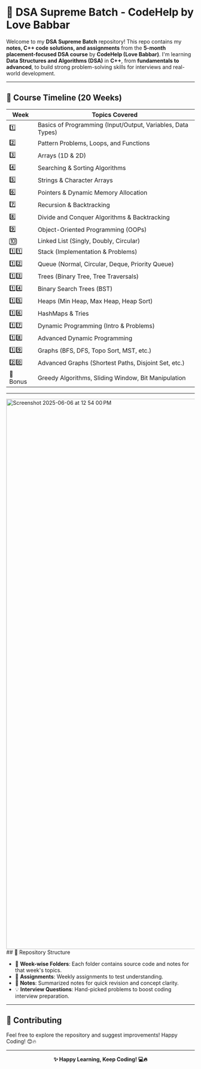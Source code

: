 # 🚀 DSA Supreme Batch - CodeHelp by Love Babbar

Welcome to my **DSA Supreme Batch** repository! This repo contains my **notes, C++ code solutions, and assignments** from the **5-month placement-focused DSA course** by **CodeHelp (Love Babbar)**. I'm learning **Data Structures and Algorithms (DSA)** in **C++**, from **fundamentals to advanced**, to build strong problem-solving skills for interviews and real-world development.

---

## 📅 Course Timeline (20 Weeks)

| Week | Topics Covered |
|------|----------------|
| 1️⃣  | Basics of Programming (Input/Output, Variables, Data Types) |
| 2️⃣  | Pattern Problems, Loops, and Functions |
| 3️⃣  | Arrays (1D & 2D) |
| 4️⃣  | Searching & Sorting Algorithms |
| 5️⃣  | Strings & Character Arrays |
| 6️⃣  | Pointers & Dynamic Memory Allocation |
| 7️⃣  | Recursion & Backtracking |
| 8️⃣  | Divide and Conquer Algorithms & Backtracking |
| 9️⃣  | Object-Oriented Programming (OOPs) |
| 🔟  | Linked List (Singly, Doubly, Circular) |
| 1️⃣1️⃣ | Stack (Implementation & Problems) |
| 1️⃣2️⃣ | Queue (Normal, Circular, Deque, Priority Queue) |
| 1️⃣3️⃣ | Trees (Binary Tree, Tree Traversals) |
| 1️⃣4️⃣ | Binary Search Trees (BST) |
| 1️⃣5️⃣ | Heaps (Min Heap, Max Heap, Heap Sort) |
| 1️⃣6️⃣ | HashMaps & Tries |
| 1️⃣7️⃣ | Dynamic Programming (Intro & Problems) |
| 1️⃣8️⃣ | Advanced Dynamic Programming |
| 1️⃣9️⃣ | Graphs (BFS, DFS, Topo Sort, MST, etc.) |
| 2️⃣0️⃣ | Advanced Graphs (Shortest Paths, Disjoint Set, etc.) |
| 🎁 Bonus | Greedy Algorithms, Sliding Window, Bit Manipulation |

---
<img width="1470" alt="Screenshot 2025-06-06 at 12 54 00 PM" src="https://github.com/user-attachments/assets/e1a6d4fe-d60f-4f74-8aa0-944ccc9d1566" />
## 📁 Repository Structure

- 🔹 **Week-wise Folders**: Each folder contains source code and notes for that week's topics.
- 📜 **Assignments**: Weekly assignments to test understanding.
- 📝 **Notes**: Summarized notes for quick revision and concept clarity.
- 💡 **Interview Questions**: Hand-picked problems to boost coding interview preparation.

---

## 🤝 Contributing

Feel free to explore the repository and suggest improvements! Happy Coding! 😊🔥

---


<p align="center"><b>✨ Happy Learning, Keep Coding! 💻🔥</b></p>
